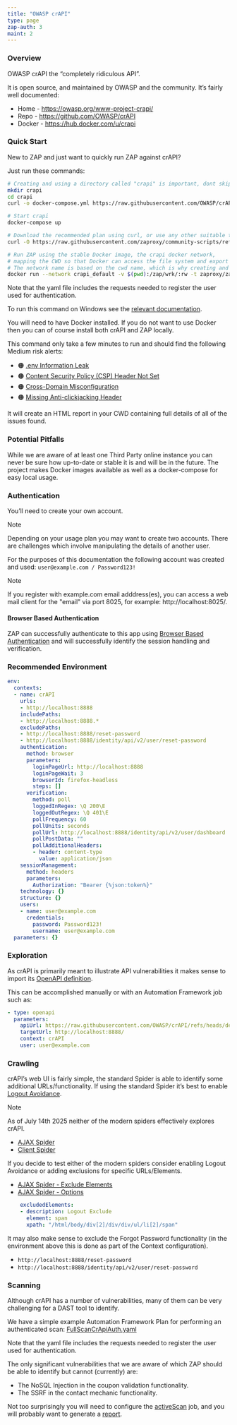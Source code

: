 ```yaml
---
title: "OWASP crAPI"
type: page
zap-auth: 3
maint: 2
---
```


### Overview

OWASP crAPI the “completely ridiculous API”.

It is open source, and maintained by OWASP and the community. It’s fairly well documented: 

* Home - https://owasp.org/www-project-crapi/
* Repo - https://github.com/OWASP/crAPI
* Docker - https://hub.docker.com/u/crapi

### Quick Start

New to ZAP and just want to quickly run ZAP against crAPI?

Just run these commands:

```bash
# Creating and using a directory called "crapi" is important, dont skip this step!
mkdir crapi
cd crapi
curl -o docker-compose.yml https://raw.githubusercontent.com/OWASP/crAPI/refs/heads/main/deploy/docker/docker-compose.yml

# Start crapi
docker-compose up

# Download the recommended plan using curl, or use any other suitable tool
curl -O https://raw.githubusercontent.com/zaproxy/community-scripts/refs/heads/main/other/af-plans/FullScanCrApiAuth.yaml

# Run ZAP using the stable Docker image, the crapi docker network, 
# mapping the CWD so that Docker can access the file system and export the report.
# The network name is based on the cwd name, which is why creating and using "crapi" is important
docker run --network crapi_default -v $(pwd):/zap/wrk/:rw -t zaproxy/zap-stable zap.sh -cmd -autorun wrk/FullScanCrApiAuth.yaml
```

Note that the yaml file includes the requests needed to register the user used for authentication.

To run this command on Windows see the [relevant documentation](/docs/docker/about/#mounting-the-current-directory).

You will need to have Docker installed. If you do not want to use Docker then you can of course install both crAPI and ZAP locally.

This command only take a few minutes to run and should find the following Medium risk alerts:

* 🟠 [.env Information Leak](/docs/alerts/40034/)
* 🟠 [Content Security Policy (CSP) Header Not Set](/docs/alerts/10038/)
* 🟠 [Cross-Domain Misconfiguration](/docs/alerts/10098/)
* 🟠 [Missing Anti-clickjacking Header](/docs/alerts/10020/)

It will create an HTML report in your CWD containing full details of all of the issues found.

### Potential Pitfalls

While we are aware of at least one Third Party online instance you can never be sure how up-to-date or stable it is and will be in the future. The project makes Docker images available as well as a docker-compose for easy local usage.

### Authentication

You’ll need to create your own account.

> [!NOTE]
> Depending on your usage plan you may want to create two accounts. There are challenges which involve manipulating the details of another user.

For the purposes of this documentation the following account was created and used:
`user@example.com / Password123!`

> [!NOTE]
> If you register with example.com email adddress(es), you can access a web mail client for the "email" via port 8025, for example: http://localhost:8025/.

#### Browser Based Authentication

ZAP can successfully authenticate to this app using [Browser Based Authentication](/docs/desktop/addons/authentication-helper/browser-auth/) and will successfully identify the session handling and verification.

### Recommended Environment

```yaml
env:
  contexts:
  - name: crAPI
    urls:
    - http://localhost:8888
    includePaths:
    - http://localhost:8888.*
    excludePaths:
    - http://localhost:8888/reset-password
    - http://localhost:8888/identity/api/v2/user/reset-password
    authentication:
      method: browser
      parameters:
        loginPageUrl: http://localhost:8888
        loginPageWait: 3
        browserId: firefox-headless
        steps: []
      verification:
        method: poll
        loggedInRegex: \Q 200\E
        loggedOutRegex: \Q 401\E
        pollFrequency: 60
        pollUnits: seconds
        pollUrl: http://localhost:8888/identity/api/v2/user/dashboard
        pollPostData: ""
        pollAdditionalHeaders:
        - header: content-type
          value: application/json
    sessionManagement:
      method: headers
      parameters:
        Authorization: "Bearer {%json:token%}"
    technology: {}
    structure: {}
    users:
    - name: user@example.com
      credentials:
        password: Password123!
        username: user@example.com
  parameters: {}
```

### Exploration

As crAPI is primarily meant to illustrate API vulnerabilities it makes sense to import its [OpenAPI definition](https://raw.githubusercontent.com/OWASP/crAPI/refs/heads/develop/openapi-spec/crapi-openapi-spec.json).

This can be accomplished manually or with an Automation Framework job such as:

```yaml
- type: openapi
  parameters:
    apiUrl: https://raw.githubusercontent.com/OWASP/crAPI/refs/heads/develop/openapi-spec/crapi-openapi-spec.json
    targetUrl: http://localhost:8888/
    context: crAPI
    user: user@example.com
```

### Crawling

crAPI’s web UI is fairly simple, the standard Spider is able to identify some additional URLs/functionality. If using the standard Spider it’s best to enable [Logout Avoidance](/docs/desktop/addons/spider/options/#logout-avoidance).

> [!NOTE]
> As of July 14th 2025 neither of the modern spiders effectively explores crAPI.
> * [AJAX Spider](/docs/desktop/addons/ajax-spider/)
> * [Client Spider](/docs/desktop/addons/client-side-integration/spider/)


If you decide to test either of the modern spiders consider enabling Logout Avoidance or adding exclusions for specific URLs/Elements.
- [AJAX Spider - Exclude Elements](/docs/desktop/addons/ajax-spider/context/#excluded-elements)
- [AJAX Spider - Options](/docs/desktop/addons/ajax-spider/options/)

```yaml
    excludedElements:
    - description: Logout Exclude
      element: span
      xpath: "/html/body/div[2]/div/div/ul/li[2]/span"
```

It may also make sense to exclude the Forgot Password functionality (in the environment above this is done as part of the Context configuration).
- `http://localhost:8888/reset-password`
- `http://localhost:8888/identity/api/v2/user/reset-password`

### Scanning

Although crAPI has a number of vulnerabilities, many of them can be very challenging for a DAST tool to identify.

We have a simple example Automation Framework Plan for performing an authenticated scan:
[FullScanCrApiAuth.yaml](https://github.com/zaproxy/community-scripts/blob/main/other/af-plans/FullScanCrApiAuth.yaml)

Note that the yaml file includes the requests needed to register the user used for authentication.


The only significant vulnerabilities that we are aware of which ZAP should be able to identify but cannot (currently) are:
- The NoSQL Injection in the coupon validation functionality.
- The SSRF in the contact mechanic functionality.

Not too surprisingly you will need to configure the [activeScan](/docs/desktop/addons/automation-framework/job-ascan/) job, and you will probably want to generate a [report](/docs/desktop/addons/report-generation/automation/).